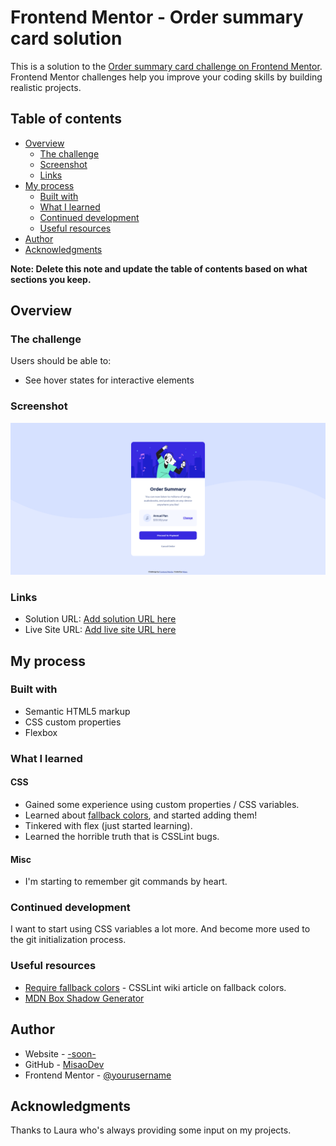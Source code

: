 # Frontend Mentor - Order summary card solution

This is a solution to the [Order summary card challenge on Frontend Mentor](https://www.frontendmentor.io/challenges/order-summary-component-QlPmajDUj). Frontend Mentor challenges help you improve your coding skills by building realistic projects. 

## Table of contents

- [Overview](#overview)
  - [The challenge](#the-challenge)
  - [Screenshot](#screenshot)
  - [Links](#links)
- [My process](#my-process)
  - [Built with](#built-with)
  - [What I learned](#what-i-learned)
  - [Continued development](#continued-development)
  - [Useful resources](#useful-resources)
- [Author](#author)
- [Acknowledgments](#acknowledgments)

**Note: Delete this note and update the table of contents based on what sections you keep.**

## Overview

### The challenge

Users should be able to:

- See hover states for interactive elements

### Screenshot

![](./screenshot.jpg)

### Links

- Solution URL: [Add solution URL here](https://github.com/MisaoDev/fm-order-summary-component)
- Live Site URL: [Add live site URL here](https://misaodev.github.io/fm-order-summary-component/)

## My process

### Built with

- Semantic HTML5 markup
- CSS custom properties
- Flexbox

### What I learned

#### CSS

- Gained some experience using custom properties / CSS variables.
- Learned about [fallback colors](https://github.com/CSSLint/csslint/wiki/Require-fallback-colors), and started adding them!
- Tinkered with flex (just started learning).
- Learned the horrible truth that is CSSLint bugs.

#### Misc

- I'm starting to remember git commands by heart.


### Continued development

I want to start using CSS variables a lot more. And become more used to the git initialization process.


### Useful resources

- [Require fallback colors](https://github.com/CSSLint/csslint/wiki/Require-fallback-colors) - CSSLint wiki article on fallback colors.
- [MDN Box Shadow Generator](https://developer.mozilla.org/en-US/docs/Web/CSS/CSS_Background_and_Borders/Box-shadow_generator)


## Author

- Website - [-soon-](#)
- GitHub - [MisaoDev](https://github.com/MisaoDev)
- Frontend Mentor - [@yourusername](https://www.frontendmentor.io/profile/yourusername)

## Acknowledgments

Thanks to Laura who's always providing some input on my projects.
